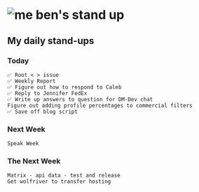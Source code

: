 # ![me](https://avatars2.githubusercontent.com/u/5232044?s=50&v=4) ben's stand up

## My daily stand-ups

### Today 
    
    ✅ Root < > issue
    ✅ Weekly Report
    ✅ Figure out how to respond to Caleb
    ✅ Reply to Jennifer FedEx
    ✅ Write up answers to question for DM-Dev chat
    Figure out adding profile percentages to commercial filters
    ✅ Save off blog script
    
### Next Week

    Speak Week
    
### The Next Week

    Matrix - api data - test and release
    Get wolfriver to transfer hosting
